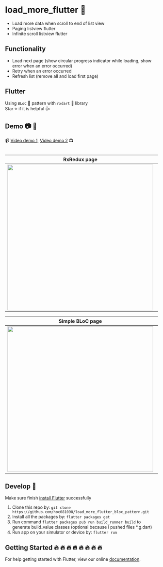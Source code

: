 # load_more_flutter :iphone:

- Load more data when scroll to end of list view <br>
- Paging listview flutter <br>
- Infinite scroll listview flutter <br>

## Functionality
* Load next page (show circular progress indicator while loading, show error when an error occurred)
* Retry when an error occurred
* Refresh list (remove all and load first page)

## Flutter

Using `BLoC` :clap: pattern with `rxdart` :muscle: library <br/>
Star :star: if it is helpful :thumbsup:

## Demo :camera: :art:

:video_camera: [Video demo 1](https://www.youtube.com/watch?v=YPlFaYw3CCE), [Video demo 2](https://youtu.be/BX8p-v1fffw) :tv:
<br>
<br>

| RxRedux page |  Comics page |
| ------------- | ------------- |
|<img src="https://github.com/hoc081098/hoc081098.github.io/blob/master/load_more/rx_redux_screen.gif?raw=true" height="480" > |<img src="https://github.com/hoc081098/hoc081098.github.io/blob/master/load_more/comics_page.gif?raw=true" height="480" > |

| Simple BLoC page |  Home page  |
| ------------- | ------------- |
|<img src="https://github.com/hoc081098/hoc081098.github.io/blob/master/load_more/demo_simple_bloc_1.gif?raw=true" height="480">|  <img src="https://github.com/hoc081098/hoc081098.github.io/blob/master/load_more/demo.gif?raw=true" height="480" > |

## Develop 👏

Make sure finish [install Flutter](https://flutter.io/get-started/install/) successfully

1. Clone this repo by: `git clone https://github.com/hoc081098/load_more_flutter_bloc_pattern.git`
2. Install all the packages by: `flutter packages get`
3. Run command `flutter packages pub run build_runner build` to generate build_value classes (optional because i pushed files *.g.dart)
4. Run app on your simulator or device by: `flutter run`

## Getting Started :fire: :fire: :fire: :fire: :fire: :fire: :fire: :fire: 

For help getting started with Flutter, view our online
[documentation](https://flutter.io/).
